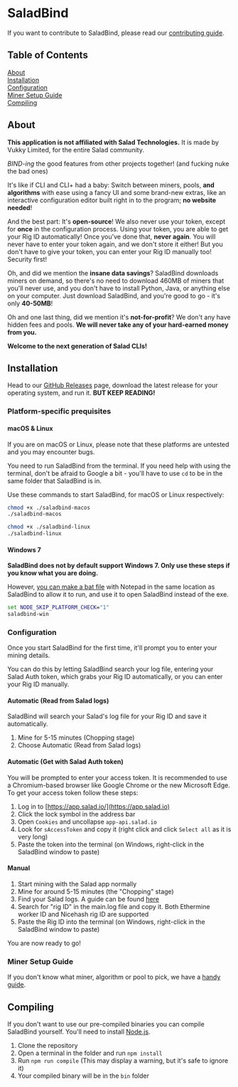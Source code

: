 # SaladBind

If you want to contribute to SaladBind, please read our [contributing guide](CONTRIBUTING.md).

## Table of Contents

[About](#About) <br>
[Installation](#Installation) <br>
[Configuration](#Configuration) <br>
[Miner Setup Guide](#Miner-Setup-Guide) <br>
[Compiling](#Compiling)

## About

**This application is not affiliated with Salad Technologies.** It is made by Vukky Limited, for the entire Salad community.

*BIND-ing* the good features from other projects together! (and fucking nuke the bad ones)

It's like if CLI and CLI+ had a baby: Switch between miners, pools, **and algorithms** with ease using a fancy UI and some brand-new extras, like an interactive configuration editor built right in to the program; **no website needed**!

And the best part: It's **open-source**! We also never use your token, except for **once** in the configuration process. Using your token, you are able to get your Rig ID automatically! Once you've done that, **never again**. You will never have to enter your token again, and we don't store it either! But you don't have to give your token, you can enter your Rig ID manually too! Security first!

Oh, and did we mention the **insane data savings**? SaladBind downloads miners on demand, so there's no need to download 460MB of miners that you'll never use, and you don't have to install Python, Java, or anything else on your computer. Just download SaladBind, and you're good to go - it's only **40-50MB**!

Oh and one last thing, did we mention it's **not-for-profit**? We don't any have hidden fees and pools. **We will never take any of your hard-earned money from you.**

**Welcome to the next generation of Salad CLIs!**

## Installation

Head to our [GitHub Releases](https://github.com/VukkyLtd/SaladBind/releases/latest) page, download the latest release for your operating system, and run it. **BUT KEEP READING!**

### Platform-specific prequisites

#### macOS & Linux

If you are on macOS or Linux, please note that these platforms are untested and you may encounter bugs.

You need to run SaladBind from the terminal. If you need help with using the terminal, don't be afraid to Google a bit - you'll have to use `cd` to be in the same folder that SaladBind is in.

Use these commands to start SaladBind, for macOS or Linux respectively:

```bash
chmod +x ./saladbind-macos
./saladbind-macos
```

```bash
chmod +x ./saladbind-linux
./saladbind-linux
```

#### Windows 7

**SaladBind does not by default support Windows 7. Only use these steps if you know what you are doing.**

However, [you can make a bat file](https://www.wikihow.com/Write-a-Batch-File#Saving-the-Batch-File) with Notepad in the same location as SaladBind to allow it to run, and use it to open SaladBind instead of the exe.

```bat
set NODE_SKIP_PLATFORM_CHECK="1"
saladbind-win
```

### Configuration

Once you start SaladBind for the first time, it'll prompt you to enter your mining details.

You can do this by letting SaladBind search your log file, entering your Salad Auth token, which grabs your Rig ID automatically, or you can enter your Rig ID manually.

#### Automatic (Read from Salad logs)

SaladBind will search your Salad's log file for your Rig ID and save it automatically.

1. Mine for 5-15 minutes (Chopping stage)
2. Choose Automatic (Read from Salad logs)

#### Automatic (Get with Salad Auth token)

You will be prompted to enter your access token. It is recommended to use a Chromium-based browser like Google Chrome or the new Microsoft Edge.
To get your access token follow these steps:

1. Log in to [https://app.salad.io/](https://app.salad.io)
2. Click the lock symbol in the address bar
3. Open `Cookies` and uncollapse `app-api.salad.io`
4. Look for `sAccessToken` and copy it (right click and click `Select all` as it is very long)
5. Paste the token into the terminal (on Windows, right-click in the SaladBind window to paste)

#### Manual

1. Start mining with the Salad app normally
2. Mine for around 5-15 minutes (the "Chopping" stage)
3. Find your Salad logs. A guide can be found [here](https://support.salad.com/hc/en-us/articles/360042215512-How-To-Find-Your-Salad-Log-Files)
4. Search for "rig ID" in the main.log file and copy it. Both Ethermine worker ID and Nicehash rig ID are supported
5. Paste the Rig ID into the terminal (on Windows, right-click in the SaladBind window to paste)

You are now ready to go!

### Miner Setup Guide

If you don't know what miner, algorithm or pool to pick, we have a [handy guide](MINERS.md).

## Compiling

If you don't want to use our pre-compiled binaries you can compile SaladBind yourself. You'll need to install [Node.js](https://nodejs.org/).

1. Clone the repository
2. Open a terminal in the folder and run `npm install`
3. Run `npm run compile` (This may display a warning, but it's safe to ignore it)
4. Your compiled binary will be in the `bin` folder
